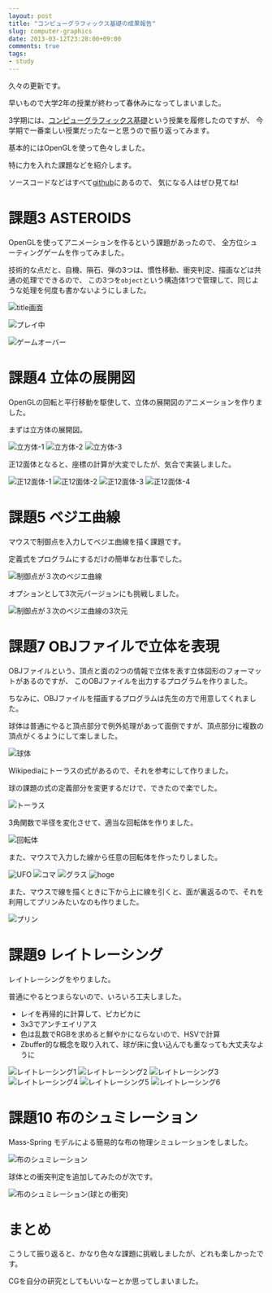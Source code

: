 ```yaml
---
layout: post
title: "コンピューグラフィックス基礎の成果報告"
slug: computer-graphics
date: 2013-03-12T23:28:00+09:00
comments: true
tags:
- study
---
```


久々の更新です。

早いもので大学2年の授業が終わって春休みになってしまいました。

3学期には、[コンピューグラフィックス基礎](http://www.coins.tsukuba.ac.jp/syllabus/GB13704.html)という授業を履修したのですが、
今学期で一番楽しい授業だったなーと思うので振り返ってみます。

基本的にはOpenGLを使って色々しました。

特に力を入れた課題などを紹介します。

ソースコードなどはすべて[github](https://github.com/gam0022/computer-graphics/)にあるので、
気になる人はぜひ見てね!

# 課題3 ASTEROIDS

OpenGLを使ってアニメーションを作るという課題があったので、
全方位シューティングゲームを作ってみました。

技術的な点だと、自機、隕石、弾の3つは、慣性移動、衝突判定、描画などは共通の処理でできるので、
この3つを`object`という構造体1つで管理して、同じような処理を何度も書かないようにしました。

![title画面](/images/posts/2013-03-12-computer-graphics/3/title.png)

<!-- more -->

![プレイ中](/images/posts/2013-03-12-computer-graphics/3/playing.png)

![ゲームオーバー](/images/posts/2013-03-12-computer-graphics/3/gameover.png)

# 課題4 立体の展開図

OpenGLの回転と平行移動を駆使して、立体の展開図のアニメーションを作りました。

まずは立方体の展開図。

![立方体-1](/images/posts/2013-03-12-computer-graphics/4/img1_1.png)
![立方体-2](/images/posts/2013-03-12-computer-graphics/4/img1_2.png)
![立方体-3](/images/posts/2013-03-12-computer-graphics/4/img1_3.png)

正12面体となると、座標の計算が大変でしたが、気合で実装しました。

![正12面体-1](/images/posts/2013-03-12-computer-graphics/4/img2_1.png)
![正12面体-2](/images/posts/2013-03-12-computer-graphics/4/img2_2.png)
![正12面体-3](/images/posts/2013-03-12-computer-graphics/4/img2_3.png)
![正12面体-4](/images/posts/2013-03-12-computer-graphics/4/img2_4.png)

# 課題5 ベジエ曲線

マウスで制御点を入力してベジエ曲線を描く課題です。

定義式をプログラムにするだけの簡単なお仕事でした。

![制御点が３次のベジエ曲線](/images/posts/2013-03-12-computer-graphics/5/img1.png)

オプションとして3次元バージョンにも挑戦しました。

![制御点が３次のベジエ曲線の3次元](/images/posts/2013-03-12-computer-graphics/5/img2.png)


# 課題7 OBJファイルで立体を表現

OBJファイルという、頂点と面の2つの情報で立体を表す立体図形のフォーマットがあるのですが、
このOBJファイルを出力するプログラムを作りました。

ちなみに、OBJファイルを描画するプログラムは先生の方で用意してくれました。

球体は普通にやると頂点部分で例外処理があって面倒ですが、頂点部分に複数の頂点がくるようにして楽しました。

![球体](/images/posts/2013-03-12-computer-graphics/7/sphere.png)

Wikipediaにトーラスの式があるので、それを参考にして作りました。

球の課題の式の定義部分を変更するだけで、できたので楽でした。

![トーラス](/images/posts/2013-03-12-computer-graphics/7/torus.png)

3角関数で半径を変化させて、適当な回転体を作りました。

![回転体](/images/posts/2013-03-12-computer-graphics/7/revolution_1.png)

また、マウスで入力した線から任意の回転体を作ったりしました。

![UFO](/images/posts/2013-03-12-computer-graphics/7/ufo.png)
![コマ](/images/posts/2013-03-12-computer-graphics/7/koma.png)
![グラス](/images/posts/2013-03-12-computer-graphics/7/cup.png)
![hoge](/images/posts/2013-03-12-computer-graphics/7/hoge.png)

また、マウスで線を描くときに下から上に線を引くと、面が裏返るので、それを利用してプリンみたいなのも作りました。

![プリン](/images/posts/2013-03-12-computer-graphics/7/pudding.png)

# 課題9 レイトレーシング

レイトレーシングをやりました。

普通にやるとつまらないので、いろいろ工夫しました。

* レイを再帰的に計算して、ピカピカに
* 3x3でアンチエイリアス
* 色は乱数でRGBを求めると鮮やかにならないので、HSVで計算
* Zbuffer的な概念を取り入れて、球が床に食い込んでも重なっても大丈夫なように

![レイトレーシング1](/images/posts/2013-03-12-computer-graphics/9/img3-1.png)
![レイトレーシング2](/images/posts/2013-03-12-computer-graphics/9/img3-2.png)
![レイトレーシング3](/images/posts/2013-03-12-computer-graphics/9/img3-3.png)
![レイトレーシング4](/images/posts/2013-03-12-computer-graphics/9/img3-4.png)
![レイトレーシング5](/images/posts/2013-03-12-computer-graphics/9/img3-5.png)
![レイトレーシング6](/images/posts/2013-03-12-computer-graphics/9/img4-1.png)

# 課題10 布のシュミレーション

Mass-Spring モデルによる簡易的な布の物理シミュレーションをしました。

![布のシュミレーション](/images/posts/2013-03-12-computer-graphics/10/img1.png)

球体との衝突判定を追加してみたのが次です。

![布のシュミレーション(球との衝突)](/images/posts/2013-03-12-computer-graphics/10/img2.png)

# まとめ

こうして振り返ると、かなり色々な課題に挑戦しましたが、どれも楽しかったです。

CGを自分の研究としてもいいなーとか思ってしまいました。
